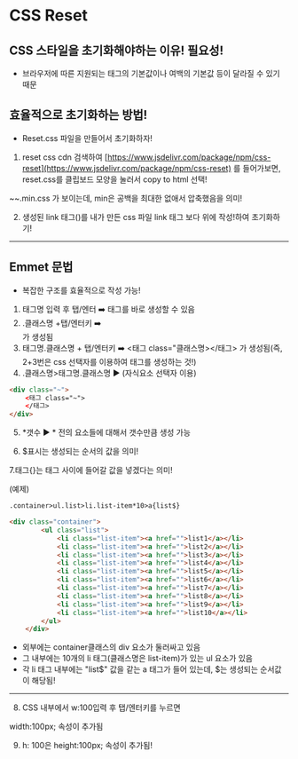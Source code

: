 # CSS Reset

## CSS 스타일을 초기화해야하는 이유! 필요성!

- 브라우저에 따른 지원되는 태그의 기본값이나 여백의 기본값 등이 달라질 수 있기 때문

## 효율적으로 초기화하는 방법!

- Reset.css 파일을 만들어서 초기화하자!
1. reset css cdn 검색하여 [https://www.jsdelivr.com/package/npm/css-reset](https://www.jsdelivr.com/package/npm/css-reset) 를 들어가보면, reset.css를 클립보드 모양을 눌러서 copy to html 선택!

~~.min.css 가 보이는데, min은 공백을 최대한 없애서 압축했음을 의미!

2. 생성된 link 태그(<link rel="stylesheet" href="[https://cdn.jsdelivr.net/npm/css-reset@0.0.1/reset.css](https://cdn.jsdelivr.net/npm/css-reset@0.0.1/reset.css)">)를 내가 만든 css 파일 link 태그 보다 위에 작성!하여 초기화하기!

---

## Emmet 문법

- 복잡한 구조를 효율적으로 작성 가능!
1. 태그명 입력 후 탭/엔터 ➡️ 태그를 바로 생성할 수 있음
2. .클래스명 +탭/엔터키 ➡️ <div class="클래스명"></div> 가 생성됨
3. 태그명.클래스명 + 탭/엔터키 ➡️ <태그 class="클래스명></태그> 가 생성됨(즉, 2+3번은 css 선택자를 이용하여 태그를 생성하는 것!)
4. .클래스명>태그명.클래스명 ▶️
(자식요소 선택자 이용)

```html
<div class="~">
	<태그 class="~">
	</태그>
</div>
```

5. *갯수 ▶️ * 전의 요소들에 대해서 갯수만큼 생성 가능

6. $표시는 생성되는 순서의 값을 의미!

7.태그{}는 태그 사이에 들어갈 값을 넣겠다는 의미!

(예제)

```html
.container>ul.list>li.list-item*10>a{list$}
```

```html
<div class="container">
        <ul class="list">
            <li class="list-item"><a href="">list1</a></li>
            <li class="list-item"><a href="">list2</a></li>
            <li class="list-item"><a href="">list3</a></li>
            <li class="list-item"><a href="">list4</a></li>
            <li class="list-item"><a href="">list5</a></li>
            <li class="list-item"><a href="">list6</a></li>
            <li class="list-item"><a href="">list7</a></li>
            <li class="list-item"><a href="">list8</a></li>
            <li class="list-item"><a href="">list9</a></li>
            <li class="list-item"><a href="">list10</a></li>
        </ul>
    </div>
```

- 외부에는 container클래스의 div 요소가 둘러싸고 있음
- 그 내부에는 10개의 li 태그(클래스명은 list-item)가 있는 ul 요소가 있음
- 각 li 태그 내부에는 "list$" 값을 같는 a 태그가 들어 있는데, $는 생성되는 순서값이 해당됨!

---

8.  CSS 내부에서 w:100입력 후 탭/엔터키를 누르면

width:100px; 속성이 추가됨

9. h: 100은 height:100px; 속성이 추가됨!